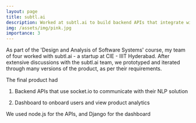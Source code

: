 ```yaml
---
layout: page
title: subtl.ai
description: Worked at subtl.ai to build backend APIs that integrate with their NLP solution. I also built an anayltics and onboarding platform for customers.
img: /assets/img/pink.jpg
importance: 3
---
```



As part of the 'Design and Analysis of Software Systems' course, my team of four worked with subtl.ai - a startup at CIE - IIIT Hyderabad. After extensive discussions with the subtl.ai team, we prototyped and iterated through many versions of the product, as per their requirements.

The final product had 

1. Backend APIs that use socket.io to communicate with their NLP solution 

2. Dashboard to onboard users and view product analytics

We used node.js for the APIs, and Django for the dashboard